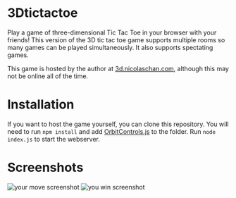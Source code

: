 # 3Dtictactoe
Play a game of three-dimensional Tic Tac Toe in your browser with your friends! This version of the 3D tic tac toe game supports multiple rooms so many games can be played simultaneously. It also supports spectating games.

This game is hosted by the author at [3d.nicolaschan.com](https://3d.nicolaschan.com), although this may not be online all of the time.

# Installation
If you want to host the game yourself, you can clone this repository. You will need to run `npm install` and add [OrbitControls.js](http://threejs.org/examples/js/controls/OrbitControls.js) to the folder. Run `node index.js` to start the webserver.

# Screenshots
![your move screenshot](https://i.imgur.com/Ym9dehz.png)
![you win screenshot](https://i.imgur.com/sizXfuK.png)

